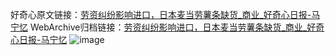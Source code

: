 好奇心原文链接：[劳资纠纷影响进口，日本麦当劳薯条缺货_商业_好奇心日报-马宁忆](https://www.qdaily.com/articles/4739.html)
WebArchive归档链接：[劳资纠纷影响进口，日本麦当劳薯条缺货_商业_好奇心日报-马宁忆](http://web.archive.org/web/20190623162546/https://www.qdaily.com/articles/4739.html)
![image](http://ww3.sinaimg.cn/large/007d5XDply1g3w5q4u4zyj30u02cuqua)